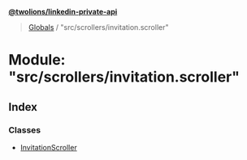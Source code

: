 **[@twolions/linkedin-private-api](../README.md)**

> [Globals](../globals.md) / "src/scrollers/invitation.scroller"

# Module: "src/scrollers/invitation.scroller"

## Index

### Classes

* [InvitationScroller](../classes/_src_scrollers_invitation_scroller_.invitationscroller.md)
